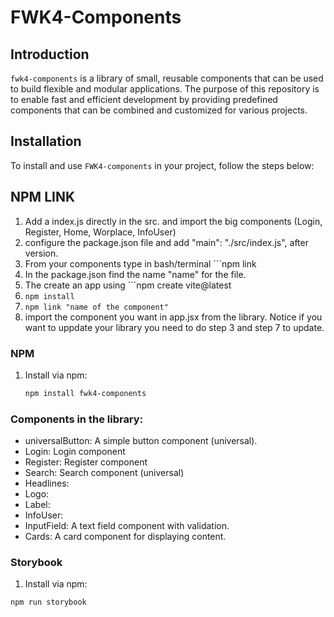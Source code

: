 # FWK4-Components

## Introduction
`fwk4-components` is a library of small, reusable components that can be used to build flexible and modular applications. The purpose of this repository is to enable fast and efficient development by providing predefined components that can be combined and customized for various projects.

## Installation
To install and use `FWK4-components` in your project, follow the steps below:

## NPM LINK
1. Add a index.js directly in the src. and import the big components (Login, Register, Home, Worplace, InfoUser) 
2. configure the package.json file and add  "main": "./src/index.js", after version.
3. From your components type in bash/terminal ```npm link
4. In the package.json find the name "name" for the file.
5. The create an app using ```npm create vite@latest
6. ```npm install```
7. ```npm link "name of the component" ```
8. import the component you want in app.jsx from the library.
Notice if you want to uppdate your library you need to do step 3 and step 7 to update. 

### NPM
1. Install via npm:
   ```bash
   npm install fwk4-components

###  Components in the library:
* universalButton: A simple button component (universal).
* Login: Login component
* Register: Register component
* Search: Search component (universal)
* Headlines:
* Logo:
* Label:
* InfoUser:
* InputField: A text field component with validation.
* Cards: A card component for displaying content.

### Storybook
1.  Install via npm:
   ```bash
   npm run storybook
